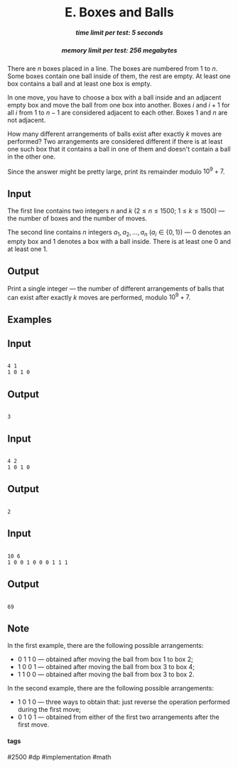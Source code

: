 <h1 style='text-align: center;'> E. Boxes and Balls</h1>

<h5 style='text-align: center;'>time limit per test: 5 seconds</h5>
<h5 style='text-align: center;'>memory limit per test: 256 megabytes</h5>

There are $n$ boxes placed in a line. The boxes are numbered from $1$ to $n$. Some boxes contain one ball inside of them, the rest are empty. At least one box contains a ball and at least one box is empty.

In one move, you have to choose a box with a ball inside and an adjacent empty box and move the ball from one box into another. Boxes $i$ and $i+1$ for all $i$ from $1$ to $n-1$ are considered adjacent to each other. Boxes $1$ and $n$ are not adjacent.

How many different arrangements of balls exist after exactly $k$ moves are performed? Two arrangements are considered different if there is at least one such box that it contains a ball in one of them and doesn't contain a ball in the other one.

Since the answer might be pretty large, print its remainder modulo $10^9+7$.

## Input

The first line contains two integers $n$ and $k$ ($2 \le n \le 1500$; $1 \le k \le 1500$) — the number of boxes and the number of moves.

The second line contains $n$ integers $a_1, a_2, \dots, a_n$ ($a_i \in \{0, 1\}$) — $0$ denotes an empty box and $1$ denotes a box with a ball inside. There is at least one $0$ and at least one $1$.

## Output

Print a single integer — the number of different arrangements of balls that can exist after exactly $k$ moves are performed, modulo $10^9+7$.

## Examples

## Input


```

4 1
1 0 1 0

```
## Output


```

3

```
## Input


```

4 2
1 0 1 0

```
## Output


```

2

```
## Input


```

10 6
1 0 0 1 0 0 0 1 1 1

```
## Output


```

69

```
## Note

In the first example, there are the following possible arrangements: 

* 0 1 1 0 — obtained after moving the ball from box $1$ to box $2$;
* 1 0 0 1 — obtained after moving the ball from box $3$ to box $4$;
* 1 1 0 0 — obtained after moving the ball from box $3$ to box $2$.

In the second example, there are the following possible arrangements: 

* 1 0 1 0 — three ways to obtain that: just reverse the operation performed during the first move;
* 0 1 0 1 — obtained from either of the first two arrangements after the first move.


#### tags 

#2500 #dp #implementation #math 
